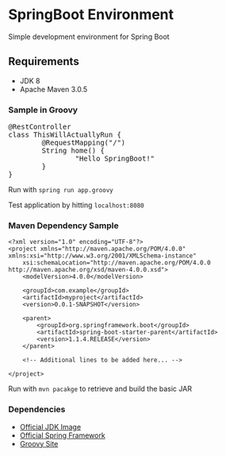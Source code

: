 SpringBoot Environment
======================

Simple development environment for Spring Boot

## Requirements

* JDK 8
* Apache Maven 3.0.5

### Sample in Groovy

<pre>
@RestController
class ThisWillActuallyRun {
        @RequestMapping("/")
        String home() {
                "Hello SpringBoot!"
        }
}
</pre>

Run with `spring run app.groovy`

Test application by hitting `localhost:8080`

### Maven Dependency Sample

```
<?xml version="1.0" encoding="UTF-8"?>
<project xmlns="http://maven.apache.org/POM/4.0.0" xmlns:xsi="http://www.w3.org/2001/XMLSchema-instance"
    xsi:schemaLocation="http://maven.apache.org/POM/4.0.0 http://maven.apache.org/xsd/maven-4.0.0.xsd">
    <modelVersion>4.0.0</modelVersion>

    <groupId>com.example</groupId>
    <artifactId>myproject</artifactId>
    <version>0.0.1-SNAPSHOT</version>

    <parent>
        <groupId>org.springframework.boot</groupId>
        <artifactId>spring-boot-starter-parent</artifactId>
        <version>1.1.4.RELEASE</version>
    </parent>

    <!-- Additional lines to be added here... -->

</project>
```

Run with `mvn pacakge` to retrieve and build the basic JAR

### Dependencies

* [Official JDK Image](https://hub.docker.com/_/java/)
* [Official Spring Framework](http://spring.io/)
* [Groovy Site](http://groovy.codehaus.org/)
